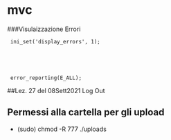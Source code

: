 # mvc


###Visulaizzazione Errori

     ini_set('display_errors', 1);
     




     error_reporting(E_ALL);
     
     


##Lez. 27 del 08Sett2021 Log Out 


## Permessi alla cartella per gli upload
* (sudo) chmod -R 777 ./uploads
